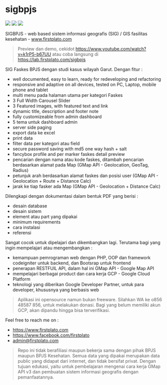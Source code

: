 # sigbpjs

<img src="https://img.shields.io/github/license/ipang-dwi/xdesktop.svg" /> <img src="https://img.shields.io/badge/lab-firstplato.com-red.svg" /> <img src="https://img.shields.io/badge/need-donation-brightgreen.svg" />

SIGBPJS - web based sistem informasi geografis (SIG) / GIS fasilitas kesehatan - www.firstplato.com

> Preview dan demo, cekidot https://www.youtube.com/watch?v=k1rP5-b67UU atau coba langsung di https://lab.firstplato.com/sigbpjs

SIG Faskes BPJS dengan studi kasus wilayah Garut. Dengan fitur :
- well documented, easy to learn, ready for redeveloping and refactoring
- responsive and adaptive on all devices, tested on PC, Laptop, mobile phone and tablet
- multi menu pada halaman utama per kategori Faskes
- 3 Full Width Carousel Slider
- 3 Featured images, with featured text and link
- dynamic title, description and footer note
- fully customizeable from admin dashboard
- 5 tema untuk dashboard admin
- server side paging
- export data ke excel
- print data
- filter data per kategori atau field
- secure password saving with md5 one way hash + salt
- fancybox profile and per marker faskes detail preview
- pencarian dengan nama atau kode faskes, ditambah pencarian berdasarkan alamat pada Map (GMap API - Geolocation, GeoTag, Radius)
- petunjuk arah berdasarkan alamat faskes dan posisi user (GMap API - Geolocation + Route + Distance Calc)
- jarak ke tiap fasker ada Map (GMap API - Geolocation + Distance Calc)

Dilengkapi dengan dokumentasi dalam bentuk PDF yang berisi :
- desain database
- desain sistem
- element atau part yang dipakai
- minimum requirements
- cara instalasi
- referensi

Sangat cocok untuk dipelajari dan dikembangkan lagi. Terutama bagi yang ingin mempelajari atau mengembangkan :
- kemampuan pemrograman web dengan PHP, OOP dan framework codeigniter untuk backend, dan Bootsrap untuk frontend
- penerapan RESTFUlL API, dalam hal ini GMap API - Google Map API
- mempelajari berbagai product dan cara kerja GCP - Google Cloud Platform
- teknologi yang diberikan Google Developer Partner, untuk para developer, khususnya yang berbasis web

> Aplikasi ini opensource namun bukan freeware. Silahkan WA ke o856 48587 856, untuk melakukan donasi. Bagi yang belum memiliki akun GCP, akan dipandu hingga bisa terverifikasi.

Feel free to reach me on :
- https://www.firstplato.com
- https://www.facebook.com/firstplato
- admin@firstplato.com

> Repo ini tidak berafiliasi maupun bekerja sama dengan pihak BPJS maupun BPJS Kesehatan. Semua data yang dipakai merupakan data public yang didapat dari internet, dan tidak bersifat privat. Dengan tujuan edukasi, yaitu untuk pembelajaran mengenai cara kerja GMap API v3 dan pembuatan sistem informasi geografis dengan pemanfaatannya.
